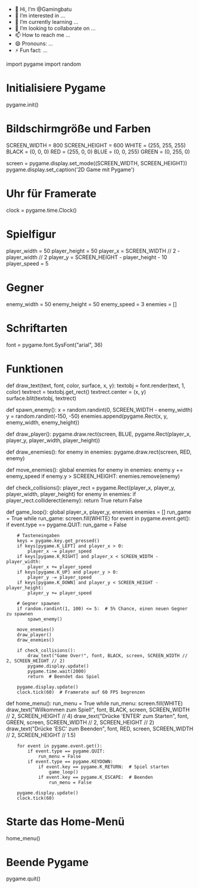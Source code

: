- 👋 Hi, I’m @Gamingbatu
- 👀 I’m interested in ...
- 🌱 I’m currently learning ...
- 💞️ I’m looking to collaborate on ...
- 📫 How to reach me ...
- 😄 Pronouns: ...
- ⚡ Fun fact: ...

<!---
Gamingbatu/Gamingbatu is a ✨ special ✨ repository because its `README.md` (this file) appears on your GitHub profile.
You can click the Preview link to take a look at your changes.
--->
import pygame
import random

# Initialisiere Pygame
pygame.init()

# Bildschirmgröße und Farben
SCREEN_WIDTH = 800
SCREEN_HEIGHT = 600
WHITE = (255, 255, 255)
BLACK = (0, 0, 0)
RED = (255, 0, 0)
BLUE = (0, 0, 255)
GREEN = (0, 255, 0)

screen = pygame.display.set_mode((SCREEN_WIDTH, SCREEN_HEIGHT))
pygame.display.set_caption('2D Game mit Pygame')

# Uhr für Framerate
clock = pygame.time.Clock()

# Spielfigur
player_width = 50
player_height = 50
player_x = SCREEN_WIDTH // 2 - player_width // 2
player_y = SCREEN_HEIGHT - player_height - 10
player_speed = 5

# Gegner
enemy_width = 50
enemy_height = 50
enemy_speed = 3
enemies = []

# Schriftarten
font = pygame.font.SysFont("arial", 36)

# Funktionen
def draw_text(text, font, color, surface, x, y):
    textobj = font.render(text, 1, color)
    textrect = textobj.get_rect()
    textrect.center = (x, y)
    surface.blit(textobj, textrect)

def spawn_enemy():
    x = random.randint(0, SCREEN_WIDTH - enemy_width)
    y = random.randint(-150, -50)
    enemies.append(pygame.Rect(x, y, enemy_width, enemy_height))

def draw_player():
    pygame.draw.rect(screen, BLUE, pygame.Rect(player_x, player_y, player_width, player_height))

def draw_enemies():
    for enemy in enemies:
        pygame.draw.rect(screen, RED, enemy)

def move_enemies():
    global enemies
    for enemy in enemies:
        enemy.y += enemy_speed
        if enemy.y > SCREEN_HEIGHT:
            enemies.remove(enemy)

def check_collisions():
    player_rect = pygame.Rect(player_x, player_y, player_width, player_height)
    for enemy in enemies:
        if player_rect.colliderect(enemy):
            return True
    return False

def game_loop():
    global player_x, player_y, enemies
    enemies = []
    run_game = True
    while run_game:
        screen.fill(WHITE)
        for event in pygame.event.get():
            if event.type == pygame.QUIT:
                run_game = False

        # Tasteneingaben
        keys = pygame.key.get_pressed()
        if keys[pygame.K_LEFT] and player_x > 0:
            player_x -= player_speed
        if keys[pygame.K_RIGHT] and player_x < SCREEN_WIDTH - player_width:
            player_x += player_speed
        if keys[pygame.K_UP] and player_y > 0:
            player_y -= player_speed
        if keys[pygame.K_DOWN] and player_y < SCREEN_HEIGHT - player_height:
            player_y += player_speed

        # Gegner spawnen
        if random.randint(1, 100) <= 5:  # 5% Chance, einen neuen Gegner zu spawnen
            spawn_enemy()

        move_enemies()
        draw_player()
        draw_enemies()

        if check_collisions():
            draw_text("Game Over!", font, BLACK, screen, SCREEN_WIDTH // 2, SCREEN_HEIGHT // 2)
            pygame.display.update()
            pygame.time.wait(2000)
            return  # Beendet das Spiel

        pygame.display.update()
        clock.tick(60)  # Framerate auf 60 FPS begrenzen

def home_menu():
    run_menu = True
    while run_menu:
        screen.fill(WHITE)
        draw_text("Willkommen zum Spiel!", font, BLACK, screen, SCREEN_WIDTH // 2, SCREEN_HEIGHT // 4)
        draw_text("Drücke 'ENTER' zum Starten", font, GREEN, screen, SCREEN_WIDTH // 2, SCREEN_HEIGHT // 2)
        draw_text("Drücke 'ESC' zum Beenden", font, RED, screen, SCREEN_WIDTH // 2, SCREEN_HEIGHT // 1.5)

        for event in pygame.event.get():
            if event.type == pygame.QUIT:
                run_menu = False
            if event.type == pygame.KEYDOWN:
                if event.key == pygame.K_RETURN:  # Spiel starten
                    game_loop()
                if event.key == pygame.K_ESCAPE:  # Beenden
                    run_menu = False

        pygame.display.update()
        clock.tick(60)

# Starte das Home-Menü
home_menu()

# Beende Pygame
pygame.quit()
